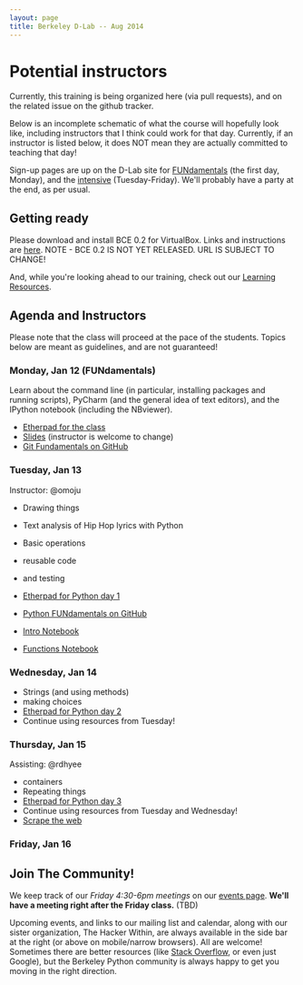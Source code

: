 ```yaml
---
layout: page
title: Berkeley D-Lab -- Aug 2014
---
```

# Potential instructors

Currently, this training is being organized here (via pull requests), and on the
related issue on the github tracker.

Below is an incomplete schematic of what the course will hopefully look like,
including instructors that I think could work for that day. Currently, if an
instructor is listed below, it does NOT mean they are actually committed to
teaching that day!

Sign-up pages are up on the D-Lab site for
[FUNdamentals](http://dlab.berkeley.edu/training/programming-fundamentals-0)
(the first day, Monday), and the
[intensive](http://dlab.berkeley.edu/training/python-intensive-2)
(Tuesday-Friday). We'll probably have a party at the end, as per usual.

## Getting ready

Please download and install BCE 0.2 for VirtualBox. Links and instructions are
[here](http://collaboratool.berkeley.edu/using-virtualbox.html). NOTE - BCE 0.2
IS NOT YET RELEASED. URL IS SUBJECT TO CHANGE!

And, while you're looking ahead to our training, check out our [Learning
Resources](learning_resources.html).

## Agenda and Instructors

Please note that the class will proceed at the pace of the students. Topics
below are meant as guidelines, and are not guaranteed!


### Monday, Jan 12 (FUNdamentals)

Learn about the command line (in particular, installing packages and running
scripts), PyCharm (and the general idea of text editors), and the IPython
notebook (including the NBviewer).

 - [Etherpad for the class]()
 - [Slides](https://docs.google.com/presentation/d/1RwrP4171VsgA-cj4p9h5bfOgZ4xWzH4Op_RlXqBgIss/edit?usp=sharing) (instructor is welcome to change)
 - [Git Fundamentals on GitHub](https://github.com/dlab-berkeley/git-fundamentals)


### Tuesday, Jan 13

Instructor: @omoju

 - Drawing things
 - Text analysis of Hip Hop lyrics with Python

 - Basic operations
 - reusable code
 - and testing
 - [Etherpad for Python day 1]()
 - [Python FUNdamentals on GitHub](https://github.com/dlab-berkeley/python-fundamentals)
 - [Intro Notebook](https://github.com/dlab-berkeley/python-fundamentals/blob/master/cheat-sheets/01-Intro.ipynb)
 - [Functions Notebook](https://github.com/dlab-berkeley/python-fundamentals/blob/master/cheat-sheets/02-Functions%20and%20Using%20Modules.ipynb)


### Wednesday, Jan 14

 - Strings (and using methods)
 - making choices
 - [Etherpad for Python day 2]()
 - Continue using resources from Tuesday!


### Thursday, Jan 15

Assisting: @rdhyee

 - containers
 - Repeating things
 - [Etherpad for Python day 3]()
 - Continue using resources from Tuesday and Wednesday!
 - [Scrape the web](http://docs.python-guide.org/en/latest/scenarios/scrape/)


### Friday, Jan 16


## Join The Community!

We keep track of our *Friday 4:30-6pm meetings* on our [events page](/events).
**We'll have a meeting right after the Friday class.** (TBD)

Upcoming events, and links to our mailing list and calendar, along with our
sister organization, The Hacker Within, are always available in the side bar at
the right (or above on mobile/narrow browsers). All are welcome! Sometimes there
are better resources (like [Stack Overflow](http://stackoverflow.com), or even
just Google), but the Berkeley Python community is always happy to get you
moving in the right direction.
